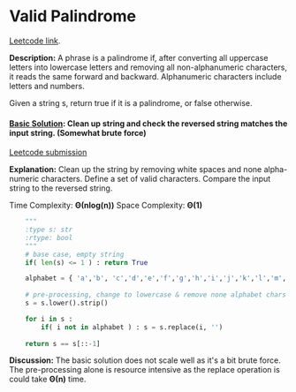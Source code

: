 # Valid Palindrome

[Leetcode link](https://leetcode.com/problems/valid-palindrome/).

**Description:** A phrase is a palindrome if, after converting all uppercase letters into lowercase letters and removing all non-alphanumeric characters, it reads the same forward and backward. Alphanumeric characters include letters and numbers.

Given a string s, return true if it is a palindrome, or false otherwise.

#### [Basic Solution](/strings/validPalindrome/solution.py): Clean up string and check the reversed string matches the input string. (Somewhat brute force)

[Leetcode submission](https://leetcode.com/submissions/detail/995071688/)

**Explanation:** Clean up the string by removing white spaces and none alpha-numeric characters. Define a set of valid characters. Compare the input string to the reversed string.

Time Complexity: **Θ(nlog(n))**
Space Complexity: **Θ(1)**

```python
    """
    :type s: str
    :rtype: bool
    """
    # base case, empty string
    if( len(s) <= 1 ) : return True

    alphabet = { 'a','b', 'c','d','e','f','g','h','i','j','k','l','m','n','o','p','q','r','s','t','u','v','w','x','y','z','0','1','2','3','4','5','6','7','8','9'}
    
    # pre-processing, change to lowercase & remove none alphabet chars
    s = s.lower().strip()

    for i in s :
        if( i not in alphabet ) : s = s.replace(i, '')
    
    return s == s[::-1]
```

**Discussion:** The basic solution does not scale well as it's a bit brute force. The pre-processing alone is resource intensive as the replace operation is could take **Θ(n)** time.
